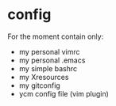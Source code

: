 config
======

For the moment contain only:
- my personal vimrc
- my personal .emacs
- my simple bashrc
- my Xresources
- my gitconfig
- ycm config file (vim plugin)
